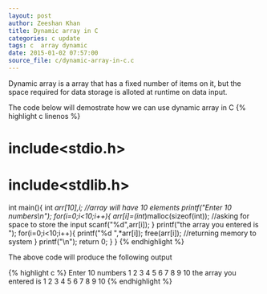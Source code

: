 ```yaml
---
layout: post
author: Zeeshan Khan
title: Dynamic array in C
categories: c update
tags: c  array dynamic
date: 2015-01-02 07:57:00
source_file: c/dynamic-array-in-c.c
---
```

Dynamic array is a array that has a fixed number of items on it, but the space required for data storage is alloted at runtime on data input.

The code below will demostrate how we can use dynamic array in C
{% highlight c linenos %}
# include<stdio.h>
# include<stdlib.h>
int main(){
	int *arr[10],i; //array will have 10 elements
 	printf("Enter 10 numbers\n");
	for(i=0;i<10;i++){
		arr[i]=(int*)malloc(sizeof(int)); //asking for space to store the input
		scanf("%d",arr[i]);
	}
	printf("the array you entered is ");
	for(i=0;i<10;i++){
		printf("%d ",*arr[i]);
		free(arr[i]); //returning memory to system
	}
	printf("\n");
    	return 0;
}
}
{% endhighlight %}

The above code will produce the following output

{% highlight c %}
Enter 10 numbers
1
2
3
4
5
6
7
8
9
10
the array you entered is
1 2 3 4 5 6 7 8 9 10 
{% endhighlight %}
